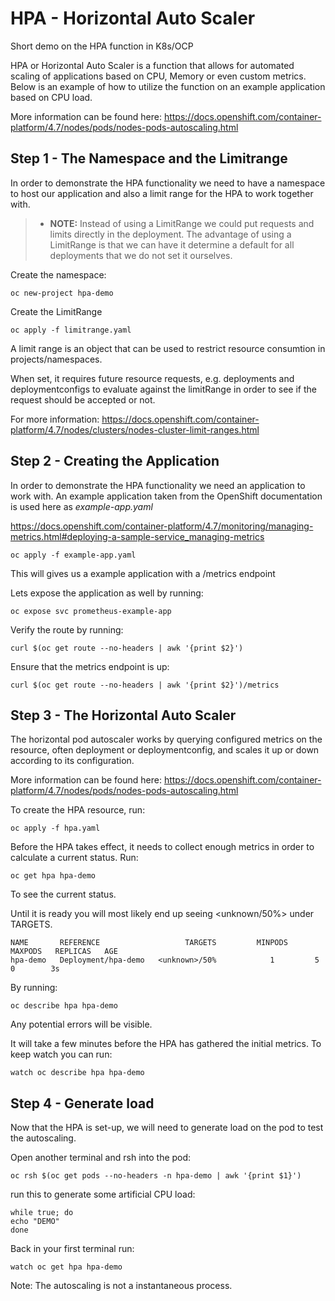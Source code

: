 HPA - Horizontal Auto Scaler
=========
Short demo on the HPA function in K8s/OCP

HPA or Horizontal Auto Scaler is a function that allows for automated scaling of applications based on CPU, Memory or even custom metrics. Below is an example of how to utilize the function on an example application based on CPU load.

More information can be found here: https://docs.openshift.com/container-platform/4.7/nodes/pods/nodes-pods-autoscaling.html

Step 1 - The Namespace and the Limitrange
------------
In order to demonstrate the HPA functionality we need to have a namespace to host our application and also a limit range for the HPA to work together with.

>- **NOTE:** Instead of using a LimitRange we could put requests and limits directly in the deployment. The advantage of using a LimitRange is that we can have it determine a default for all deployments that we do not set it ourselves.

Create the namespace:

`oc new-project hpa-demo`

Create the LimitRange

`oc apply -f limitrange.yaml`

A limit range is an object that can be used to restrict resource consumtion in projects/namespaces.

When set, it requires future resource requests, e.g. deployments and deploymentconfigs to evaluate against the limitRange in order to see if the request should be accepted or not.

For more information: https://docs.openshift.com/container-platform/4.7/nodes/clusters/nodes-cluster-limit-ranges.html

Step 2 - Creating the Application
------------
In order to demonstrate the HPA functionality we need an application to work with.
An example application taken from the OpenShift documentation is used here as  *example-app.yaml*

https://docs.openshift.com/container-platform/4.7/monitoring/managing-metrics.html#deploying-a-sample-service_managing-metrics

`oc apply -f example-app.yaml`

This will gives us a example application with a /metrics endpoint

Lets expose the application as well by running:

`oc expose svc prometheus-example-app`

Verify the route by running:

`curl $(oc get route --no-headers | awk '{print $2}')`

Ensure that the metrics endpoint is up:

`curl $(oc get route --no-headers | awk '{print $2}')/metrics`

Step 3 - The Horizontal Auto Scaler
------------
The horizontal pod autoscaler works by querying configured metrics on the resource, often deployment or deploymentconfig, and scales it up or down according to its configuration.

More information can be found here: https://docs.openshift.com/container-platform/4.7/nodes/pods/nodes-pods-autoscaling.html

To create the HPA resource, run:

`oc apply -f hpa.yaml` 

Before the HPA takes effect, it needs to collect enough metrics in order to calculate a current status. Run:

`oc get hpa hpa-demo`

To see the current status. 

Until it is ready you will most likely end up seeing <unknown/50%> under TARGETS.

```
NAME       REFERENCE                   TARGETS         MINPODS   MAXPODS   REPLICAS   AGE
hpa-demo   Deployment/hpa-demo   <unknown>/50%            1         5         0        3s
```

By running: 

`oc describe hpa hpa-demo` 

Any potential errors will be visible. 

It will take a few minutes before the HPA has gathered the initial metrics. To keep watch you can run:

`watch oc describe hpa hpa-demo`


Step 4 - Generate load
------------
Now that the HPA is set-up, we will need to generate load on the pod to test the autoscaling.

Open another terminal and
rsh into the pod:

`oc rsh $(oc get pods --no-headers -n hpa-demo | awk '{print $1}')` 

run this to generate some artificial CPU load:

```
while true; do
echo "DEMO"
done
```
Back in your first terminal run:

`watch oc get hpa hpa-demo`

Note: The autoscaling is not a instantaneous process. 